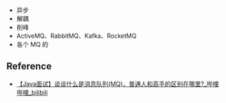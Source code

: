 - 异步
- 解耦
- 削峰
- ActiveMQ、RabbitMQ、Kafka、RocketMQ
- 各个 MQ 的

## Reference

- [【Java面试】谈谈什么是消息队列(MQ)，普通人和高手的区别在哪里?_哔哩哔哩_bilibili](https://www.bilibili.com/video/BV15Q4y1U7Q5/?spm_id_from=333.337.search-card.all.click&vd_source=25509bb582bc4a25d86d871d5cdffca3)
